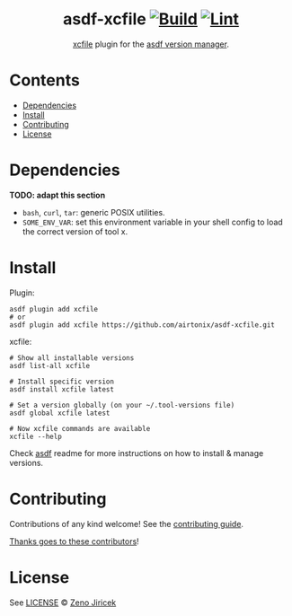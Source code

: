 <div align="center">

# asdf-xcfile [![Build](https://github.com/airtonix/asdf-xcfile/actions/workflows/build.yml/badge.svg)](https://github.com/airtonix/asdf-xcfile/actions/workflows/build.yml) [![Lint](https://github.com/airtonix/asdf-xcfile/actions/workflows/lint.yml/badge.svg)](https://github.com/airtonix/asdf-xcfile/actions/workflows/lint.yml)


[xcfile](https://xcfile.dev/) plugin for the [asdf version manager](https://asdf-vm.com).

</div>

# Contents

- [Dependencies](#dependencies)
- [Install](#install)
- [Contributing](#contributing)
- [License](#license)

# Dependencies

**TODO: adapt this section**

- `bash`, `curl`, `tar`: generic POSIX utilities.
- `SOME_ENV_VAR`: set this environment variable in your shell config to load the correct version of tool x.

# Install

Plugin:

```shell
asdf plugin add xcfile
# or
asdf plugin add xcfile https://github.com/airtonix/asdf-xcfile.git
```

xcfile:

```shell
# Show all installable versions
asdf list-all xcfile

# Install specific version
asdf install xcfile latest

# Set a version globally (on your ~/.tool-versions file)
asdf global xcfile latest

# Now xcfile commands are available
xcfile --help
```

Check [asdf](https://github.com/asdf-vm/asdf) readme for more instructions on how to
install & manage versions.

# Contributing

Contributions of any kind welcome! See the [contributing guide](contributing.md).

[Thanks goes to these contributors](https://github.com/airtonix/asdf-xcfile/graphs/contributors)!

# License

See [LICENSE](LICENSE) © [Zeno Jiricek](https://github.com/airtonix/)
